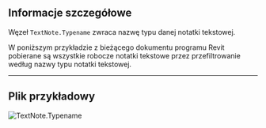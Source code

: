 ## Informacje szczegółowe
Węzeł `TextNote.Typename` zwraca nazwę typu danej notatki tekstowej.

W poniższym przykładzie z bieżącego dokumentu programu Revit pobierane są wszystkie robocze notatki tekstowe przez przefiltrowanie według nazwy typu notatki tekstowej.

___
## Plik przykładowy

![TextNote.Typename](./Revit.Elements.TextNote.Typename_img.jpg)
